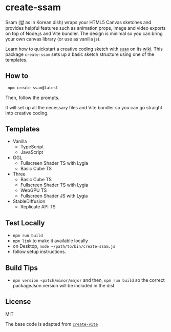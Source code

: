# create-ssam

Ssam (쌈 as in Korean dish) wraps your HTML5 Canvas sketches and provides helpful features such as animation props, image and video exports on top of Node.js and Vite bundler. The design is minimal so you can bring your own canvas library (or use as vanilla js).

Learn how to quickstart a creative coding sketch with [`ssam`](https://github.com/cdaein/ssam) on its [wiki](https://github.com/cdaein/ssam/wiki). This package `create-ssam` sets up a basic sketch structure using one of the templates.

## How to

```sh
 npm create ssam@latest
```

Then, follow the prompts.

It will set up all the necessary files and Vite bundler so you can go straight into creative coding.

## Templates

- Vanilla
  - TypeScript
  - JavaScript
- OGL
  - Fullscreen Shader TS with Lygia
  - Basic Cube TS
- Three
  - Basic Cube TS
  - Fullscreen Shader TS with Lygia
  - WebGPU TS
  - Fullscreen Shader JS with Lygia
- StableDiffusion
  - Replicate API TS

## Test Locally

- `npm run build`
- `npm link` to make it available locally
- on Desktop, `node ~/path/to/bin/create-ssam.js`
- follow setup instructions.

## Build Tips

- `npm version <patch/minor/major` and then, `npm run build` so the correct packageJson version will be included in the dist.

## License

MIT

The base code is adapted from [`create-vite`](https://github.com/vitejs/vite/tree/main/packages/create-vite)
